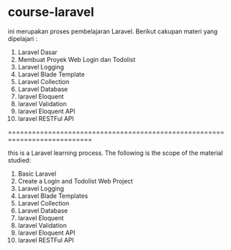 # course-laravel
ini merupakan proses pembelajaran Laravel. Berikut cakupan materi yang dipelajari :
1. Laravel Dasar
2. Membuat Proyek Web Login dan Todolist
3. Laravel Logging
4. Laravel Blade Template
5. Laravel Collection
6. Laravel Database
7. laravel Eloquent
8. laravel Validation
9. laravel Eloquent API
10. laravel RESTFul API

===========================================================================

this is a Laravel learning process. The following is the scope of the material studied:
1. Basic Laravel
2. Create a Login and Todolist Web Project
3. Laravel Logging
4. Laravel Blade Templates
5. Laravel Collection
6. Laravel Database
7. laravel Eloquent
8. laravel Validation
9. laravel Eloquent API
10. laravel RESTFul API
